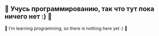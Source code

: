 👾 Учусь программированию, так что тут пока ничего нет :) 🤖
---
👾 I'm learning programming, so there is nothing here yet :) 🤖

<!---
3lcode/3lcode is a ✨ special ✨ repository because its `README.md` (this file) appears on your GitHub profile.
You can click the Preview link to take a look at your changes.
--->
